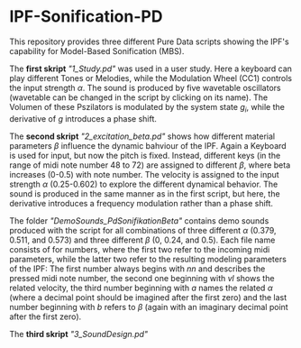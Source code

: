 # IPF-Sonification-PD


This repository provides three different Pure Data scripts showing the IPF's capability for Model-Based Sonification (MBS).

The **first skript** *"1_Study.pd"* was used in a user study. Here a keyboard can play different Tones or Melodies, while the Modulation Wheel (CC1) controls the input strength $\alpha$. The sound is produced by five wavetable oscillators (wavetable can be changed in the script by clicking on its name). The Volumen of these Pszilators is modulated by the system state $g_i$, while the derivative of $g$ introduces a phase shift.


The **second skript** *"2_excitation_beta.pd"* shows how different material parameters $\beta$ influence the dynamic bahviour of the IPF. Again a Keyboard is used for input, but now the pitch is fixed. Instead, different keys (in the range of midi note number 48 to 72) are assigned to different $\beta$, where beta increases (0-0.5) with note number. The velocity is assigned to the input strength $\alpha$ (0.25-0.602) to explore the different dynamical behavior. The sound is produced in the same manner as in the first script, but here, the derivative introduces a frequency modulation rather than a phase shift. 

The folder *"DemoSounds_PdSonifikationBeta"* contains demo sounds produced with the script for all combinations of three different $\alpha$ (0.379, 0.511, and 0.573) and three different $\beta$ (0, 0.24, and 0.5). Each file name consists of for numbers, where the first two refer to the incoming midi parameters, while the latter two refer to the resulting modeling parameters of the IPF: The first number always begins with *nn* and describes the pressed midi note number, the second one beginning with *vl* shows the related velocity, the third number beginning with *a* names the related $\alpha$ (where a decimal point should be imagined after the first zero) and the last number beginning with *b* refers to $\beta$ (again with an imaginary decimal point after the first zero).


The **third skript** *"3_SoundDesign.pd"*
